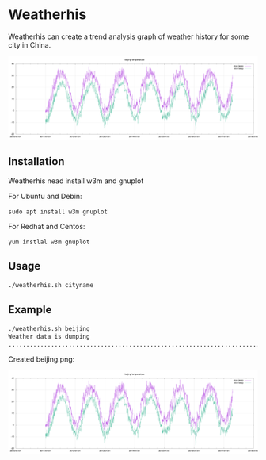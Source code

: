 # Weatherhis

Weatherhis can create a trend analysis graph of weather history for some city in China.

![BeiJing Tempertature](https://raw.githubusercontent.com/liusolon/weatherhis/master/beijing.png)

## Installation

Weatherhis nead install w3m and gnuplot

For Ubuntu and Debin:

    sudo apt install w3m gnuplot
    
For Redhat and Centos:

    yum instlal w3m gnuplot


## Usage

    ./weatherhis.sh cityname

## Example

	./weatherhis.sh beijing
	Weather data is dumping ....................................................................................Finished!

Created beijing.png:

![BeiJing Tempertature](https://raw.githubusercontent.com/liusolon/weatherhis/master/beijing.png)
